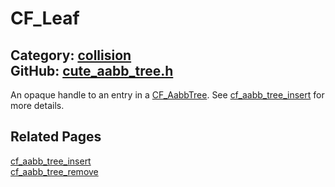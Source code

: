 [](../header.md ':include')

# CF_Leaf

Category: [collision](/api_reference?id=collision)  
GitHub: [cute_aabb_tree.h](https://github.com/RandyGaul/cute_framework/blob/master/include/cute_aabb_tree.h)  
---

An opaque handle to an entry in a [CF_AabbTree](/collision/cf_aabbtree.md). See [cf_aabb_tree_insert](/collision/cf_aabb_tree_insert.md) for more details.

## Related Pages

[cf_aabb_tree_insert](/collision/cf_aabb_tree_insert.md)  
[cf_aabb_tree_remove](/collision/cf_aabb_tree_remove.md)  
